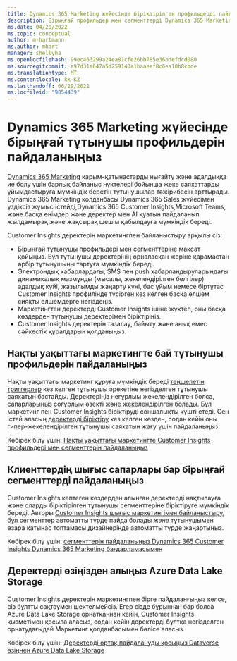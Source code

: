 ```yaml
---
title: Dynamics 365 Marketing жүйесінде біріктірілген профильдерді пайдаланыңыз
description: Бірыңғай профильдер мен сегменттерді Dynamics 365 Marketing бағдарламасымен біріктіруді үйреніңіз.
ms.date: 04/20/2022
ms.topic: conceptual
author: m-hartmann
ms.author: mhart
manager: shellyha
ms.openlocfilehash: 99ec463299a24ea81cfe26bb785e36bdefdcd080
ms.sourcegitcommit: a97d31a647a5d259140a1baaeef8c6ea10b8cbde
ms.translationtype: MT
ms.contentlocale: kk-KZ
ms.lasthandoff: 06/29/2022
ms.locfileid: "9054439"
---
```

# <a name="use-unified-customer-profiles-in-dynamics-365-marketing"></a>Dynamics 365 Marketing жүйесінде бірыңғай тұтынушы профильдерін пайдаланыңыз

[Dynamics 365 Marketing](/dynamics365/marketing/overview) қарым-қатынастарды нығайту және адалдыққа ие болу үшін барлық байланыс нүктелері бойынша жеке саяхаттарды ұйымдастыруға мүмкіндік беретін тұтынушылар тәжірибесін арттырады. Dynamics 365 Marketing қолданбасы Dynamics 365 Sales жүйесімен үздіксіз жұмыс істейді,Dynamics 365 Customer Insights,Microsoft Teams, және басқа өнімдер және деректер мен AI қуатын пайдаланып жылдамырақ және жақсырақ шешім қабылдауға мүмкіндік береді.

Customer Insights деректерін маркетингпен байланыстыру арқылы сіз:

- Бірыңғай тұтынушы профильдері мен сегменттеріне мақсат қойыңыз. Бұл тұтынушы деректерінің орналасқан жеріне қарамастан әрбір тұтынушыны тартуға мүмкіндік береді.
- Электрондық хабарлардағы, SMS пен push хабарландыруларындағы динамикалық мазмұнды (мысалы, жекелендірілген белгілер) адалдық күйі, жазылымды жаңарту күні, бас ұйым немесе біртұтас Customer Insights профилінде түсірген кез келген басқа өлшем сияқты өлшемдерге негіздеңіз.
- Маркетингтен деректерді Customer Insights ішіне жүктеп, оны басқа көздерден тұтынушы деректерімен біріктіріңіз.
- Customer Insights деректерін тазалау, байыту және анық емес сәйкестік құралдарын қолданыңыз.

## <a name="use-rich-customer-profiles-in-real-time-marketing"></a>Нақты уақыттағы маркетингте бай тұтынушы профильдерін пайдаланыңыз

Нақты уақыттағы маркетинг құруға мүмкіндік береді [теңшелетін триггерлер](/dynamics365/marketing/real-time-marketing-custom-triggers) кез келген тұтынушы әрекетіне негізделген тұтынушы саяхатын бастайды. Деректеріңіз неғұрлым жекелендірілген болса, сапарларыңыз соғұрлым өзекті және жекелендірілген болады. Бұл маркетинг пен Customer Insights біріктіруді соншалықты күшті етеді. Сен істей аласың [деректерді біріктіру](data-unification.md) кез келген көзден, содан кейін оны гипер-жекелендірілген тұтынушы саяхатын жағу үшін пайдаланыңыз.

Көбірек білу үшін: [Нақты уақыттағы маркетингте Customer Insights профильдері мен сегменттерін пайдаланыңыз](/dynamics365/marketing/real-time-marketing-ci-profile)

## <a name="use-unified-segments-with-outbound-customer-journeys"></a>Клиенттердің шығыс сапарлары бар бірыңғай сегменттерді пайдаланыңыз

Customer Insights көптеген көздерден алынған деректерді нақтылауға және оларды біріктірілген тұтынушы сегменттеріне біріктіруге мүмкіндік береді. Авторы [Customer Insights шығыс маркетингімен байланыстыру](export-dynamics365-marketing.md), бұл сегменттер автоматты түрде пайда болады *және* тұтынушымен өзара қатынас топтамасы дизайнерінде автоматты түрде жаңартыңыз.

Көбірек білу үшін: [сегменттерін пайдаланыңыз Dynamics 365 Customer Insights Dynamics 365 Marketing бағдарламасымен](/dynamics365/marketing/customer-insights-segments)

## <a name="pull-data-from-your-own-azure-data-lake-storage"></a>Деректерді өзіңізден алыңыз Azure Data Lake Storage

Customer Insights деректерін маркетингпен бірге пайдаланғыңыз келсе, сіз бұлтты сақтаумен шектелмейсіз. Егер сізде бұрыннан бар болса Azure Data Lake Storage орнатқаннан кейін, Customer Insights қызметімен қосыла аласыз, содан кейін деректерді бұлтқа негізделген орнатудағыдай Маркетинг қолданбасымен бөлісе аласыз.

Көбірек білу үшін: [Деректерді ортақ пайдалануды қосыңыз Dataverse өзіңнен Azure Data Lake Storage](customer-insights-dataverse.md#enable-data-sharing-with-dataverse-from-your-own-azure-data-lake-storage-preview)
